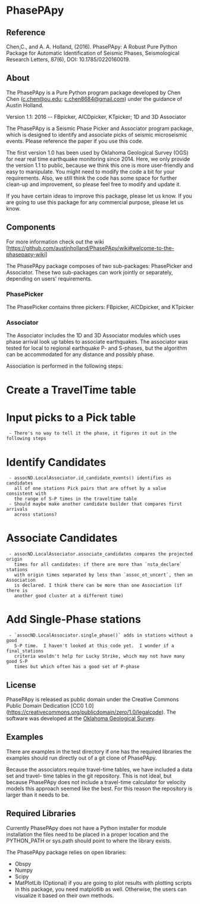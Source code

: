# PhasePApy 

## Reference 

Chen,C., and A. A. Holland, (2016). PhasePApy: A Robust Pure Python Package for Automatic 
Identification of Seismic Phases, Seismological Research Letters, 87(6), DOI: 10.1785/0220160019.

			
## About

The PhasePApy is a Pure Python program package developed by Chen Chen (c.chen@ou.edu; 
c.chen8684@gmail.com) under the guidance of Austin Holland.

Version 1.1: 2016	--	FBpicker, AICDpicker, KTpicker; 1D and 3D Associator

The PhasePApy is a Seismic Phase Picker and Associator program package, which is 
designed to identify and associate picks of seismic microseismic events. 
Please reference the paper if you use this code.

The first version 1.0 has been used by Oklahoma Geological Survey (OGS) for near real
time earthquake monitoring since 2014. Here, we only provide the version 1.1 to public,
because we think this one is more user-friendly and easy to manipulate. You might need 
to modify the code a bit for your requirements. Also, we still think the code has some 
space for further clean-up and improvement, so please feel free to modify and update it. 

If you have certain ideas to improve this package, please let us know.
If you are going to use this package for any commercial purpose, please let us know.
			

## Components 
For more information check out the wiki [https://github.com/austinholland/PhasePApy/wiki#welcome-to-the-phasepapy-wiki]

The PhasePApy package composes of two sub-packages: PhasePicker and Associator. These 
two sub-packages can work jointly or separately, depending on users’ requirements. 

### PhasePicker
The PhasePicker contains three pickers: FBpicker, AICDpicker, and KTpicker

### Associator
The Associator includes the 1D and 3D Associator modules which uses phase arrival look up
tables to associate earthquakes. The associator was tested for local to regional earthquake
 P- and S-phases, but the algorithm can be accommodated for any distance and possibly phase.
 
 Association is performed in the following steps:
   # Create a TravelTime table
   # Input picks to a Pick table
     - There's no way to tell it the phase, it figures it out in the following steps
   # Identify Candidates
     - assocND.LocalAssociator.id_candidate_events() identifies as candidates
       all of one stations Pick pairs that are offset by a value consistent with
       the range of S-P times in the traveltime table
     - Should maybe make another candidate builder that compares first arrivals
       across stations?
   # Associate Candidates
     - assocND.LocalAssociator.associate_candidates compares the projected origin
       times for all candidates: if there are more than `nsta_declare` stations
       with origin times separated by less than `assoc_ot_uncert`, then an Association
       is declared. I think there can be more than one Association (if there is
       another good cluster at a different time)
   # Add Single-Phase stations
     - `assocND.LocalAssociator.single_phase()` adds in stations without a good
       S-P time.  I haven't looked at this code yet.  I wonder if a final_stations
       criteria wouldn't help for Lucky Strike, which may not have many good S-P
       times but which often has a good set of P-phase 

## License
PhasePApy is released as public domain under the Creative Commons Public Domain Dedication [CC0 1.0] (https://creativecommons.org/publicdomain/zero/1.0/legalcode). 
The software was developed at the [Oklahoma Geological Survey](http://www.ogs.ou.edu).

## Examples 
There are examples in the test directory if one has the required libraries the examples
should run directly out of a git clone of PhasePApy.  

Because the associators require travel-time tables, we have included a data set and travel-
time tables in the git repository.  This is not ideal, but because PhasePApy does not 
include a travel-time calculator for velocity models this approach seemed like the best. 
For this reason the repository is larger than it needs to be.



## Required Libraries
Currently PhasePApy does not have a Python installer for module installation the files 
need to be placed in a proper location and the PYTHON_PATH or sys.path should point to where
the library exists.

The PhasePApy package relies on open libraries: 
+ Obspy 
+ Numpy
+ Scipy 
+ MatPlotLib (Optional) if you are going to plot results with plotting scripts in this 
package, you need matplotlib as well. Otherwise, the users can visualize it based on their own methods.	




